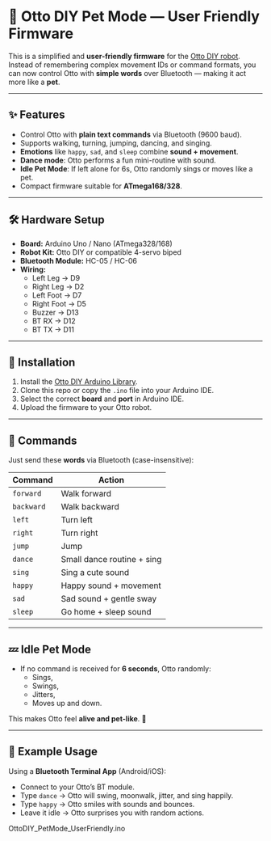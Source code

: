 # 🤖 Otto DIY Pet Mode — User Friendly Firmware

This is a simplified and **user-friendly firmware** for the [Otto DIY robot](https://www.ottodiy.com/).  
Instead of remembering complex movement IDs or command formats, you can now control Otto with **simple words** over Bluetooth — making it act more like a **pet**.  

---

## ✨ Features
- Control Otto with **plain text commands** via Bluetooth (9600 baud).
- Supports walking, turning, jumping, dancing, and singing.
- **Emotions** like `happy`, `sad`, and `sleep` combine **sound + movement**.
- **Dance mode**: Otto performs a fun mini-routine with sound.
- **Idle Pet Mode**: If left alone for 6s, Otto randomly sings or moves like a pet.
- Compact firmware suitable for **ATmega168/328**.

---

## 🛠 Hardware Setup

- **Board:** Arduino Uno / Nano (ATmega328/168)
- **Robot Kit:** Otto DIY or compatible 4-servo biped
- **Bluetooth Module:** HC-05 / HC-06
- **Wiring:**
  - Left Leg → D9  
  - Right Leg → D2  
  - Left Foot → D7  
  - Right Foot → D5  
  - Buzzer → D13  
  - BT RX → D12  
  - BT TX → D11  

---

## 🔧 Installation

1. Install the [Otto DIY Arduino Library](https://github.com/OttoDIY/OttoDIYLib).
2. Clone this repo or copy the `.ino` file into your Arduino IDE.
3. Select the correct **board** and **port** in Arduino IDE.
4. Upload the firmware to your Otto robot.

---

## 📱 Commands

Just send these **words** via Bluetooth (case-insensitive):

| Command   | Action                                    |
|-----------|-------------------------------------------|
| `forward` | Walk forward                              |
| `backward`| Walk backward                             |
| `left`    | Turn left                                 |
| `right`   | Turn right                                |
| `jump`    | Jump                                      |
| `dance`   | Small dance routine + sing                |
| `sing`    | Sing a cute sound                         |
| `happy`   | Happy sound + movement                    |
| `sad`     | Sad sound + gentle sway                   |
| `sleep`   | Go home + sleep sound                     |

---

## 💤 Idle Pet Mode
- If no command is received for **6 seconds**, Otto randomly:
  - Sings,
  - Swings,
  - Jitters,
  - Moves up and down.

This makes Otto feel **alive and pet-like**. 🐾

---

## 🚀 Example Usage
Using a **Bluetooth Terminal App** (Android/iOS):
- Connect to your Otto’s BT module.
- Type `dance` → Otto will swing, moonwalk, jitter, and sing happily.
- Type `happy` → Otto smiles with sounds and bounces.
- Leave it idle → Otto surprises you with random actions.







OttoDIY_PetMode_UserFriendly.ino

